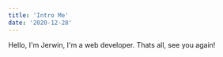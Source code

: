 ```yaml
---
title: 'Intro Me'
date: '2020-12-28'
---
```


Hello, I'm Jerwin, I'm a web developer.
Thats all, see you again!